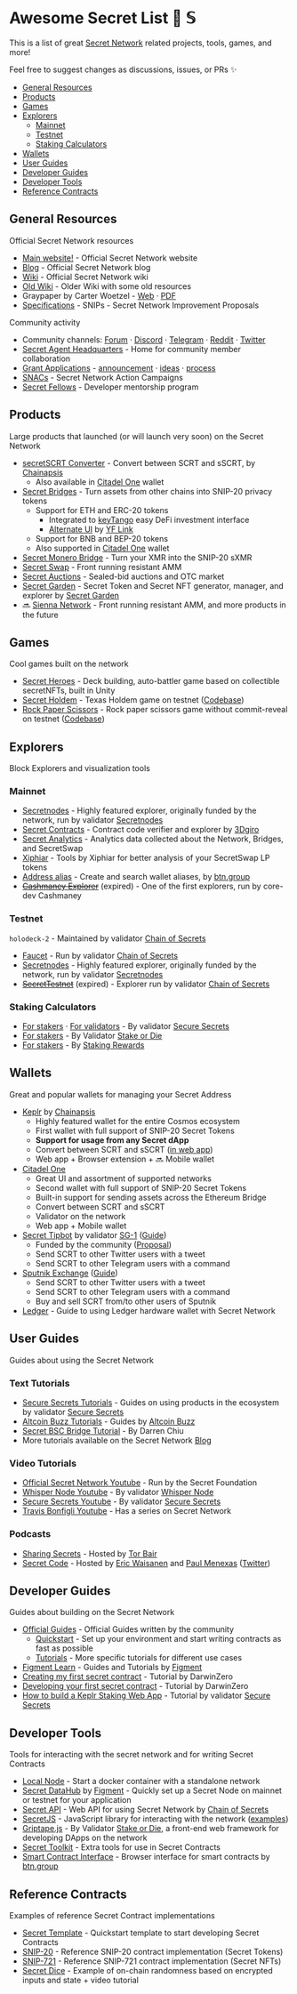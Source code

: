 # Awesome Secret List :shushing_face: 𝕊

This is a list of great [Secret Network](https://scrt.network) related projects, tools, games, and more!

Feel free to suggest changes as discussions, issues, or PRs :sparkles:

* [General Resources](#general-resources)
* [Products](#products)
* [Games](#games)
* [Explorers](#explorers)
    * [Mainnet](#mainnet)
    * [Testnet](#testnet)
    * [Staking Calculators](#staking-calculators)
* [Wallets](#wallets)
* [User Guides](#user-guides)
* [Developer Guides](#developer-guides)
* [Developer Tools](#developer-tools)
* [Reference Contracts](#reference-contracts)

## General Resources
Official Secret Network resources

* [Main website!](https://scrt.network/) - Official Secret Network website
* [Blog](https://scrt.network/blog/) - Official Secret Network blog
* [Wiki](https://build.scrt.network/) - Official Secret Network wiki
* [Old Wiki](https://learn.scrt.network/) - Older Wiki with some old resources
* Graypaper by Carter Woetzel - [Web](https://scrt.network/graypaper) · [PDF](https://www.securesecrets.org/papers)
* [Specifications](https://github.com/SecretFoundation/SNIPs/) - SNIPs - Secret Network Improvement Proposals

Community activity

* Community channels: [Forum](https://forum.scrt.network/) · [Discord](https://chat.scrt.network) · [Telegram](https://t.me/scrtCommunity) ·
    [Reddit](https://www.reddit.com/r/SecretNetwork/) · [Twitter](https://twitter.com/SecretNetwork)
* [Secret Agent Headquarters](https://agents.scrt.network/) - Home for community member collaboration
* [Grant Applications](https://github.com/SecretFoundation/Grants/issues) -
    [announcement](https://scrt.network/blog/announcing-secret-network-grant-program) ·
    [ideas](https://scrt.network/grant-application-ideas) ·
    [process](https://scrt.network/grant-application-process)
* [SNACs](https://forum.scrt.network/t/open-discussion-snacs-secret-network-action-campaigns/3150) -
    Secret Network Action Campaigns
* [Secret Fellows](https://scrt.network/blog/secret-fellows-developer-program) - Developer mentorship program

## Products
Large products that launched (or will launch very soon) on the Secret Network

* [secretSCRT Converter](https://wallet.keplr.app/#/secret/secret-secret) - Convert between SCRT and sSCRT, by [Chainapsis][chainapsis]
    * Also available in [Citadel One][citadel] wallet
* [Secret Bridges](https://bridge.scrt.network/) - Turn assets from other chains into SNIP-20 privacy tokens
    * Support for ETH and ERC-20 tokens
        * Integrated to [keyTango](https://app.keytango.io/invest) easy DeFi investment interface
        * [Alternate UI](https://linkswap.app/#/scrt) by [YF Link][yflink]
    * Support for BNB and BEP-20 tokens
    * Also supported in [Citadel One][citadel] wallet
* [Secret Monero Bridge](https://ipfs.io/ipfs/QmNRrLDhKGZCSXAZcPU1cBTaLouhWnTi5kfWUzJB4nJbzA) - Turn your XMR into the SNIP-20 sXMR
* [Secret Swap](https://www.secretswap.io/) - Front running resistant AMM
* [Secret Auctions](https://auctions.scrt.network/) - Sealed-bid auctions and OTC market
* [Secret Garden](https://scrtgarden.com/) - Secret Token and Secret NFT generator, manager, and explorer by [Secret Garden](https://github.com/ScrtGarden)
* :soon: [Sienna Network](https://sienna.network/) - Front running resistant AMM, and more products in the future

## Games
Cool games built on the network

* [Secret Heroes](https://secrethero.es/) - Deck building, auto-battler game based on collectible secretNFTs, built in Unity
* [Secret Holdem](https://holdem.enigma.co/) - Texas Holdem game on testnet ([Codebase](https://github.com/enigmampc/SecretHoldEm/))
* [Rock Paper Scissors](https://testrps.lindlof.io/) - Rock paper scissors game without commit-reveal on testnet ([Codebase](https://github.com/lindlof/secret_rock_paper_scissors))

## Explorers
Block Explorers and visualization tools

### Mainnet
* [Secretnodes](https://secretnodes.com) - Highly featured explorer, originally funded by the network, run by validator [Secretnodes][secretnodes]
* [Secret Contracts](http://secret-contracts.com/) - Contract code verifier and explorer by [3Dgiro][3dgiro]
* [Secret Analytics](https://secretanalytics.xyz/) - Analytics data collected about the Network, Bridges, and SecretSwap
* [Xiphiar](https://scrthost.xiphiar.com/) - Tools by Xiphiar for better analysis of your SecretSwap LP tokens
* [Address alias](https://btn.group/secret_network/address_alias) - Create and search wallet aliases, by [btn.group]
* ~~[Cashmaney Explorer](https://explorer.cashmaney.com)~~  (expired) - One of the first explorers, run by core-dev Cashmaney

### Testnet
`holodeck-2` - Maintained by validator [Chain of Secrets][chainofsecrets]
* [Faucet](https://faucet.secrettestnet.io/) - Run by validator [Chain of Secrets][chainofsecrets]
* [Secretnodes](https://secretnodes.com/secret/chains/holodeck-2) - Highly featured explorer, originally funded by the network, run by validator [Secretnodes][secretnodes]
* ~~[SecretTestnet](https://explorer.secrettestnet.io/)~~ (expired) - Explorer run by validator [Chain of Secrets][chainofsecrets]

### Staking Calculators
* [For stakers](https://www.securesecrets.org/stakingcalculator) · 
    [For validators](https://www.securesecrets.org/validatorcalculator) -
    By validator [Secure Secrets][securesecrets]
* [For stakers](https://stakeordie.com/rewards-calculator) - By Validator [Stake or Die][stakeordie]
* [For stakers](https://www.stakingrewards.com/earn/secret-network) - By [Staking Rewards](https://www.stakingrewards.com)

## Wallets
Great and popular wallets for managing your Secret Address

* [Keplr](https://keplr.app) by [Chainapsis][chainapsis]
    * Highly featured wallet for the entire Cosmos ecosystem
    * First wallet with full support of SNIP-20 Secret Tokens
    * **Support for usage from any Secret dApp**
    * Convert between SCRT and sSCRT ([in web app](https://wallet.keplr.app/#/secret/secret-secret))
    * Web app + Browser extension + :soon: Mobile wallet
* [Citadel One][citadel]
    * Great UI and assortment of supported networks
    * Second wallet with full support of SNIP-20 Secret Tokens
    * Built-in support for sending assets across the Ethereum Bridge
    * Convert between SCRT and sSCRT
    * Validator on the network
    * Web app + Mobile wallet
* [Secret Tipbot](https://twitter.com/secret_tipbot) by validator [SG-1][sg-1] ([Guide](https://medium.com/@Cosmostipbot/the-secret-tipbot-is-now-live-d2bd7ef1be94))
    * Funded by the community ([Proposal](https://secretnodes.com/secret/chains/secret-2/governance/proposals/26))
    * Send SCRT to other Twitter users with a tweet
    * Send SCRT to other Telegram users with a command
* [Sputnik Exchange](https://sputnik.exchange/) ([Guide](https://www.youtube.com/watch?v=NwiI6xXkMcw))
    * Send SCRT to other Twitter users with a tweet
    * Send SCRT to other Telegram users with a command
    * Buy and sell SCRT from/to other users of Sputnik
* [Ledger](https://build.scrt.network/ledger-nano-s.html) - Guide to using Ledger hardware wallet with Secret Network 

## User Guides
Guides about using the Secret Network

### Text Tutorials

* [Secure Secrets Tutorials](https://securesecrets-org.medium.com/secure-secrets-tutorials-meta-thread-df51b84fa35) -
    Guides on using products in the ecosystem by validator [Secure Secrets][securesecrets]
* [Altcoin Buzz Tutorials](collections/altcoinbuzz-guides.md) - Guides by [Altcoin Buzz][acb]
* [Secret BSC Bridge Tutorial](https://medium.com/@darrenvchiu/secret-bsc-bridge-tutorial-420ddaf46075) - By Darren Chiu
* More tutorials available on the Secret Network [Blog](https://scrt.network/blog/)

### Video Tutorials

* [Official Secret Network Youtube](https://www.youtube.com/c/SecretNetworkOfficial) - Run by the Secret Foundation
* [Whisper Node Youtube](https://www.youtube.com/channel/UChAbgpsMHT3ooZfWmjjUtKg/videos) - By validator [Whisper Node][whispernode]
* [Secure Secrets Youtube](https://www.youtube.com/c/SecureSecrets/videos) - By validator [Secure Secrets][securesecrets]
* [Travis Bonfigli Youtube](https://www.youtube.com/playlist?list=PL6Tc4k6dl9kK4gmFDdMXVwTiXuS-COgV8) - Has a series on Secret Network

### Podcasts

* [Sharing Secrets](https://www.youtube.com/watch?v=-l-c25mhE1M&list=PLL1JDiTNCUAVq9YeGbxDtqBgaqUZajGIH) - Hosted by [Tor Bair](https://twitter.com/TorBair/)
* [Secret Code](https://www.secretcodepodcast.com/) - Hosted by [Eric Waisanen](https://twitter.com/EricWaisanen)
    and [Paul Menexas](https://twitter.com/SecretKnight)
    ([Twitter](https://twitter.com/secretcodepod))

## Developer Guides
Guides about building on the Secret Network

* [Official Guides](https://build.scrt.network/dev/developers.html) - Official Guides written by the community
    * [Quickstart](https://build.scrt.network/dev/quickstart.html) - Set up your environment and start writing contracts as fast as possible
    * [Tutorials](https://build.scrt.network/dev/tutorials.html) - More specific tutorials for different use cases
* [Figment Learn](https://learn.figment.io/network-documentation/secret) - Guides and Tutorials by [Figment][figment]
* [Creating my first secret contract](https://darwinzero.medium.com/creating-my-first-secret-contract-on-secret-network-scrt-db0d04597051) -
    Tutorial by DarwinZero
* [Developing your first secret contract](https://github.com/darwinzer0/secret-contract-tutorials/tree/main/tutorial1) -
    Tutorial by DarwinZero
* [How to build a Keplr Staking Web App](https://securesecrets-org.medium.com/secret-network-developer-tutorial-how-to-build-a-keplr-staking-app-49dfeb25abe4) -
    Tutorial by validator [Secure Secrets][securesecrets]

## Developer Tools
Tools for interacting with the secret network and for writing Secret Contracts

* [Local Node](https://hub.docker.com/r/enigmampc/secret-network-sw-dev) - Start a docker container with a standalone network
* [Secret DataHub](https://figment.io/datahub/secret-network/) by [Figment][figment] - Quickly set up a Secret Node on mainnet or testnet for your application
* [Secret API](https://secretapi.io/) - Web API for using Secret Network by [Chain of Secrets][chainofsecrets]
* [SecretJS](https://www.npmjs.com/package/secretjs) - JavaScript library for interacting with the network
    ([examples](https://github.com/enigmampc/SecretJS-Templates))
* [Griptape.js](https://griptapejs.com/) - By Validator [Stake or Die][stakeordie], a front-end web framework for developing DApps on the network
* [Secret Toolkit](https://github.com/enigmampc/secret-toolkit) - Extra tools for use in Secret Contracts
* [Smart Contract Interface](https://www.btn.group/secret_network/smart_contract_interface) - Browser interface for smart contracts by [btn.group]

## Reference Contracts
Examples of reference Secret Contract implementations

* [Secret Template](https://github.com/enigmampc/secret-template) - Quickstart template to start developing Secret Contracts
* [SNIP-20](https://github.com/enigmampc/snip20-reference-impl) - Reference SNIP-20 contract implementation (Secret Tokens)
* [SNIP-721](https://github.com/baedrik/snip721-reference-impl) - Reference SNIP-721 contract implementation (Secret NFTs)
* [Secret Dice](https://github.com/enigmampc/SecretDice) - Example of on-chain randomness based on encrypted inputs and state + video tutorial

<!-- contributor links -->
[acb]: <https://altcoinbuzz.io/>
[btn.group]: <https://www.btn.group>
[chainapsis]: <https://chainapsis.com/>
[chainofsecrets]: <https://chainofsecrets.org/>
[citadel]: <https://citadel.one>
[figment]: <https://figment.io/>
[secretnodes]: <https://secretnodes.org>
[securesecrets]: <https://www.securesecrets.org>
[sg-1]: <https://sg-1.online/>
[stakeordie]: <https://stakeordie.com/>
[whispernode]: <https://www.whispernode.com/>
[yflink]: <https://yflink.io/>
[3dgiro]: <https://3dgiro.com/>
